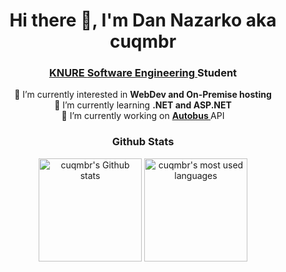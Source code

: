 <h1 align="center">Hi there 👋, I'm Dan Nazarko aka cuqmbr</h1>
<h3 align="center"><a href="https://nure.ua/en/"> KNURE </a> <a href="https://software.nure.ua/en"> Software Engineering </a> Student</h3>

<p align="center">
  <a> 🤔 I’m currently interested in <strong> WebDev and On-Premise hosting </strong> </a><br>
  <a> 🌱 I’m currently learning <strong> .NET and ASP.NET </strong> </a><br>
  <a> 🔭 I’m currently working on <strong> <a href="https://github.com/cuqmbr/Autobus"> Autobus </a> </strong> API </a>
</p>

<!---
<h3 align="center">Contacts</h3>
<p align="center"> 
  <a href="mailto:dr.juniorf@gmail.com"><img src="https://img.shields.io/badge/Gmail-D14836?style=for-the-badge&logo=gmail&logoColor=white" /></a>
  <a href="https://telegram.me/cuqmbr"><img src="https://img.shields.io/badge/Telegram-2CA5E0?style=for-the-badge&logo=telegram&logoColor=white" /></a>
</p>
--->

<h3 align="center">Github Stats</h3>
<p align="center">

<picture>
  <source media="(prefers-color-scheme: dark)" srcset="https://github-readme-stats.vercel.app/api?username=cuqmbr&show_icons=true&bg_color=22272e&title_color=adbac7&text_color=adbac7&icon_color=adbac7&border_color=444c56">
  <source media="(prefers-color-scheme: light)" srcset="https://github-readme-stats.vercel.app/api?username=cuqmbr&show_icons=true">
  <img align="center" height="165px" alt="cuqmbr's Github stats" src="https://github-readme-stats.vercel.app/api?username=cuqmbr&show_icons=true">
</picture>

<picture>
  <source media="(prefers-color-scheme: dark)" srcset="https://github-readme-stats.vercel.app/api/top-langs?username=cuqmbr&show_icons=true&layout=compact&bg_color=22272e&title_color=adbac7&text_color=adbac7&icon_color=adbac7&border_color=444c56">
  <source media="(prefers-color-scheme: light)" srcset="https://github-readme-stats.vercel.app/api/top-langs?username=cuqmbr&show_icons=true&layout=compact">
  <img align="center" height="165px" alt="cuqmbr's most used languages" src="https://github-readme-stats.vercel.app/api/top-langs?username=cuqmbr&show_icons=true&layout=compact">
</picture>
